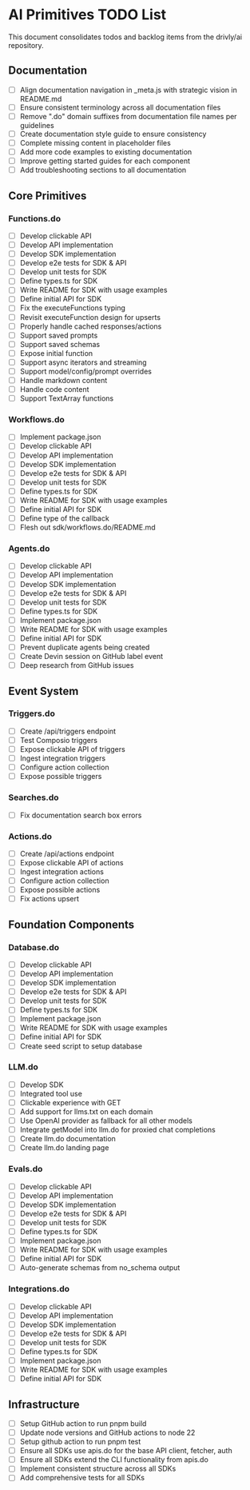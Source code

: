 # AI Primitives TODO List

This document consolidates todos and backlog items from the drivly/ai repository.

## Documentation

- [ ] Align documentation navigation in _meta.js with strategic vision in README.md
- [ ] Ensure consistent terminology across all documentation files
- [ ] Remove ".do" domain suffixes from documentation file names per guidelines
- [ ] Create documentation style guide to ensure consistency
- [ ] Complete missing content in placeholder files
- [ ] Add more code examples to existing documentation
- [ ] Improve getting started guides for each component
- [ ] Add troubleshooting sections to all documentation

## Core Primitives

### Functions.do
- [ ] Develop clickable API
- [ ] Develop API implementation
- [ ] Develop SDK implementation
- [ ] Develop e2e tests for SDK & API
- [ ] Develop unit tests for SDK
- [ ] Define types.ts for SDK
- [ ] Write README for SDK with usage examples
- [ ] Define initial API for SDK
- [ ] Fix the executeFunctions typing
- [ ] Revisit executeFunction design for upserts
- [ ] Properly handle cached responses/actions
- [ ] Support saved prompts
- [ ] Support saved schemas
- [ ] Expose initial function
- [ ] Support async iterators and streaming
- [ ] Support model/config/prompt overrides
- [ ] Handle markdown content
- [ ] Handle code content
- [ ] Support TextArray functions

### Workflows.do
- [ ] Implement package.json
- [ ] Develop clickable API
- [ ] Develop API implementation
- [ ] Develop SDK implementation
- [ ] Develop e2e tests for SDK & API
- [ ] Develop unit tests for SDK
- [ ] Define types.ts for SDK
- [ ] Write README for SDK with usage examples
- [ ] Define initial API for SDK
- [ ] Define type of the callback
- [ ] Flesh out sdk/workflows.do/README.md

### Agents.do
- [ ] Develop clickable API
- [ ] Develop API implementation
- [ ] Develop SDK implementation
- [ ] Develop e2e tests for SDK & API
- [ ] Develop unit tests for SDK
- [ ] Define types.ts for SDK
- [ ] Implement package.json
- [ ] Write README for SDK with usage examples
- [ ] Define initial API for SDK
- [ ] Prevent duplicate agents being created
- [ ] Create Devin session on GitHub label event
- [ ] Deep research from GitHub issues

## Event System

### Triggers.do
- [ ] Create /api/triggers endpoint
- [ ] Test Composio triggers
- [ ] Expose clickable API of triggers
- [ ] Ingest integration triggers
- [ ] Configure action collection
- [ ] Expose possible triggers

### Searches.do
- [ ] Fix documentation search box errors

### Actions.do
- [ ] Create /api/actions endpoint
- [ ] Expose clickable API of actions
- [ ] Ingest integration actions
- [ ] Configure action collection
- [ ] Expose possible actions
- [ ] Fix actions upsert

## Foundation Components

### Database.do
- [ ] Develop clickable API
- [ ] Develop API implementation
- [ ] Develop SDK implementation
- [ ] Develop e2e tests for SDK & API
- [ ] Develop unit tests for SDK
- [ ] Define types.ts for SDK
- [ ] Implement package.json
- [ ] Write README for SDK with usage examples
- [ ] Define initial API for SDK
- [ ] Create seed script to setup database

### LLM.do
- [ ] Develop SDK
- [ ] Integrated tool use
- [ ] Clickable experience with GET
- [ ] Add support for llms.txt on each domain
- [ ] Use OpenAI provider as fallback for all other models
- [ ] Integrate getModel into llm.do for proxied chat completions
- [ ] Create llm.do documentation
- [ ] Create llm.do landing page

### Evals.do
- [ ] Develop clickable API
- [ ] Develop API implementation
- [ ] Develop SDK implementation
- [ ] Develop e2e tests for SDK & API
- [ ] Develop unit tests for SDK
- [ ] Define types.ts for SDK
- [ ] Implement package.json
- [ ] Write README for SDK with usage examples
- [ ] Define initial API for SDK
- [ ] Auto-generate schemas from no_schema output
   
### Integrations.do
- [ ] Develop clickable API
- [ ] Develop API implementation
- [ ] Develop SDK implementation
- [ ] Develop e2e tests for SDK & API
- [ ] Develop unit tests for SDK
- [ ] Define types.ts for SDK
- [ ] Implement package.json
- [ ] Write README for SDK with usage examples
- [ ] Define initial API for SDK

## Infrastructure

- [ ] Setup GitHub action to run pnpm build
- [ ] Update node versions and GitHub actions to node 22
- [ ] Setup github action to run pnpm test
- [ ] Ensure all SDKs use apis.do for the base API client, fetcher, auth
- [ ] Ensure all SDKs extend the CLI functionality from apis.do
- [ ] Implement consistent structure across all SDKs
- [ ] Add comprehensive tests for all SDKs
